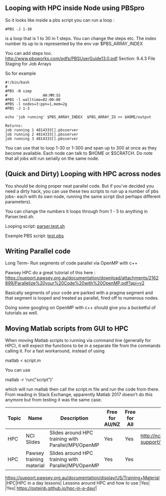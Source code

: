 ## Looping with HPC inside Node using PBSpro

So it looks like inside a pbs script you can run a loop :
```
#PBS -J 1-30
```
is a loop that is 1 to 30 in 1 steps. You can change the steps etc.
The index number its up to is represented by the env var $PBS_ARRAY_INDEX 

You can add steps too. 
http://www.pbsworks.com/pdfs/PBSUserGuide13.0.pdf
Section: 9.4.3 File Staging for Job Arrays

So for example 

```[scratch]$ more test.pbs 
#!/bin/bash
#
#PBS -N simp
#                HH:MM:SS
#PBS -l walltime=02:00:00
#PBS -l nodes=3:ppn=1,mem=2g
#PBS -J 1-3

echo 'job running' $PBS_ARRAY_INDEX  $PBS_ARRAY_ID >> $HOME/output

Returns:
job running 1 4814333[].pbsserver
job running 2 4814333[].pbsserver
job running 3 4814333[].pbsserver
```


You can use that to loop 1-30 or 1-300 and span up to 300 at once as they become available. Each node can talk to $HOME or $SCRATCH. Do note that all jobs will run serially on the same node.

## (Quick and Dirty) Looping with HPC across nodes

You should be doing proper neat parallel code. But if you've decided you need a dirty hack, you can use these two scripts to run up a number of pbs jobs- each with its own node, running the same script (but perhaps different parameters).

You can change the numbers it loops through from 1 - 5 to anything in Parser.test.sh. 

Looping script: [parser.test.sh](ExampleCode/HPCLooping/parser.test.sh)

Example PBS script: [test.pbs](ExampleCode/HPCLooping/test.pbs)


## Writing Parallel code
Long Term- Run segments of code parallel via OpenMP with c++

Pawsey HPC do a great tutorial of this here : https://support.pawsey.org.au/documentation/download/attachments/2162899/Parallelize%20your%20Code%20with%20OpenMP.pdf?api=v2

Basically segments of your code are parked with a pragma segment and that segment is looped and treated as parallel, fired off to numerous nodes. 

Doing some googling on OpenMP with c++ should give you a bucketful of tutorials as well.


## Moving Matlab scripts from GUI to HPC

When moving Matlab scripts to running via command line (generally for HPC), it will expect the functions to be in a separate file from the commands calling it. 
For a fast workaround, instead of using

matlab < script.m

You can use

matlab -r 'run("script")'

which will run matlab then call the script.m file and run the code from there.
From reading in Stack Exchange, apparently Matlab 2017 doesn't do this anymore but from testing it was the same case.


|Topic| Name |  Description |Free for AU/NZ| Free for All| URL|
|--------------|----------------------|-----------------------------|----------------------------------------|------|-----|
|HPC| NCI Slides|  Slides around HPC training with Parallel/MPI/OpenMP | Yes| Yes| <http://nci.org.au/user-support/training/>|
|HPC| Pawsey training material| Slides around HPC training with Parallel/MPI/OpenMP | Yes| Yes|
<https://support.pawsey.org.au/documentation/display/US/Training+Material>
|HPC|HPC in a day lessons| Lessons around HPC and how to use |Yes| |Yes| <https://psteinb.github.io/hpc-in-a-day/>|
